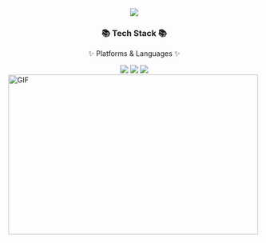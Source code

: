 <div align=center>
 <img src="https://capsule-render.vercel.app/api?type=waving&color=auto&height=200&section=header&text=Github!&fontSize=90" />
	</div>
	<div align="center">
	<h3>📚 Tech Stack 📚</h3>
	<p>✨ Platforms & Languages ✨</p>
	</div>
<div align="center">
	<img src="https://img.shields.io/badge/HTML5-E34F26?style=flat&logo=HTML5&logoColor=white" />
	<img src="https://img.shields.io/badge/CSS3-1572B6?style=flat&logo=CSS3&logoColor=white" />
	<img src="https://img.shields.io/badge/JavaScript-F7DF1E?style=flat&logo=JavaScript&logoColor=white" />
	</div>

   <img align="cneter" alt="GIF" src="https://github.com/abhisheknaiidu/abhisheknaiidu/blob/master/code.gif?raw=true" width="500" height="320" />
